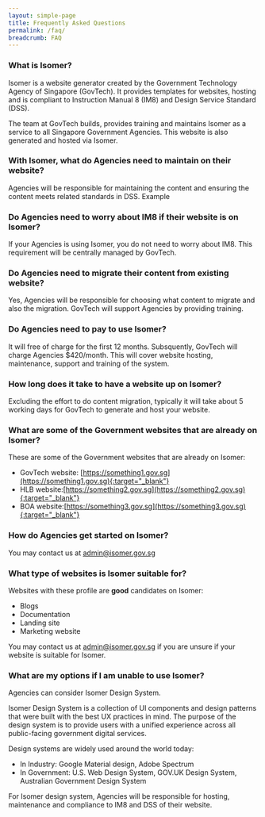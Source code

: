 ```yaml
---
layout: simple-page
title: Frequently Asked Questions
permalink: /faq/
breadcrumb: FAQ
---
```


### **What is Isomer?**
Isomer is a website generator created by the Government Technology Agency of Singapore (GovTech). 
It provides templates for websites, hosting and is compliant to Instruction Manual 8 (IM8) and Design Service Standard (DSS).

The team at GovTech builds, provides training and maintains Isomer as a service to all Singapore Government Agencies. 
This website is also generated and hosted via Isomer.

### **With Isomer, what do Agencies need to maintain on their website?**
Agencies will be responsible for maintaining the content and ensuring the content meets related standards in DSS. 
Example 

### **Do Agencies need to worry about IM8 if their website is on Isomer?**
If your Agencies is using Isomer, you do not need to worry about IM8. 
This requirement will be centrally managed by GovTech.

### **Do Agencies need to migrate their content from existing website?**
Yes, Agencies will be responsible for choosing what content to migrate and also the migration. GovTech will support Agencies by providing training.

### **Do Agencies need to pay to use Isomer?**
It will free of charge for the first 12 months. Subsquently, GovTech will charge Agencies $420/month. 
This will cover website hosting, maintenance, support and training of the system.

### **How long does it take to have a website up on Isomer?**
Excluding the effort to do content migration, typically it will take about 5 working days for GovTech to generate and host your website.

### **What are some of the Government websites that are already on Isomer?**
These are some of the Government websites that are already on Isomer:
* GovTech website: [https://something1.gov.sg](https://something1.gov.sg){:target="_blank"}
* HLB website:[https://something2.gov.sg](https://something2.gov.sg){:target="_blank"} 
* BOA website:[https://something3.gov.sg](https://something3.gov.sg){:target="_blank"}

### **How do Agencies get started on Isomer?**
You may contact us at admin@isomer.gov.sg

### **What type of websites is Isomer suitable for?**
Websites with these profile are **good** candidates on Isomer:
* Blogs
* Documentation
* Landing site
* Marketing website

You may contact us at admin@isomer.gov.sg if you are unsure if your website is suitable for Isomer.

### **What are my options if I am unable to use Isomer?**
Agencies can consider Isomer Design System.

Isomer Design System is a collection of UI components and design patterns that were built with the best UX practices in mind. The purpose of the design system is to provide users with a unified experience across all public-facing government digital services.

Design systems are widely used around the world today:
* In Industry: Google Material design, Adobe Spectrum
* In Government: U.S. Web Design System, GOV.UK Design System, Australian Government Design System

For Isomer design system, Agencies will be responsible for hosting, maintenance and compliance to IM8 and DSS of their website.
